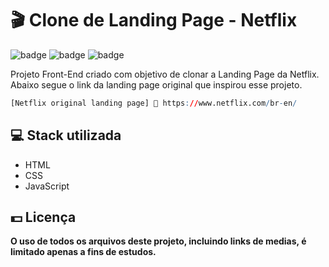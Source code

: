 # 🎬 Clone de Landing Page - Netflix

![badge](https://img.shields.io/badge/html5-%23E34F26.svg?style=for-the-badge&logo=html5&logoColor=white)
![badge](https://img.shields.io/badge/css3-%231572B6.svg?style=for-the-badge&logo=css3&logoColor=white)
![badge](https://img.shields.io/badge/javascript-%23323330.svg?style=for-the-badge&logo=javascript&logoColor=%23F7DF1E)

Projeto Front-End criado com objetivo de clonar a Landing Page da Netflix. Abaixo segue o link da landing page original que inspirou esse projeto.

```r
[Netflix original landing page] 🔗 https://www.netflix.com/br-en/
```

## 💻 Stack utilizada

-   HTML
-   CSS
-   JavaScript

## 💵 Licença

**O uso de todos os arquivos deste projeto, incluindo links de medias, é limitado apenas a fins de estudos.**
